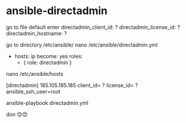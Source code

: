 # ansible-directadmin
go to file default enter 
directadmin_client_id: ?
directadmin_license_id: ? 
directadmin_hostname: ?


go to directory 
/etc/ansible/
nano /etc/ansible/directadmin.yml

- hosts: ip
  become: yes
  roles:
     - { role: directadmin }
     
nano /etc/ansible/hosts

[directadmin]
185.105.185.185 client_id= ? license_id= ? ansible_ssh_user=root


ansible-playbook directadmin.yml

don 😊😊
